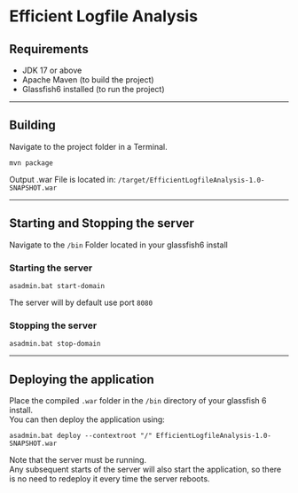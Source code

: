 # Efficient Logfile Analysis

## Requirements

* JDK 17 or above
* Apache Maven (to build the project)
* Glassfish6 installed (to run the project)

-----

## Building

Navigate to the project folder in a Terminal. <br>
```
mvn package
```
Output .war File is located in: ``/target/EfficientLogfileAnalysis-1.0-SNAPSHOT.war``

-----

## Starting and Stopping the server
Navigate to the ``/bin`` Folder located in your glassfish6 install 

### Starting the server
```
asadmin.bat start-domain
```
The server will by default use port ``8080``

### Stopping the server
```
asadmin.bat stop-domain
```

-----

## Deploying the application
Place the compiled ``.war`` folder in the ``/bin`` directory of your glassfish 6 install.<br>
You can then deploy the application using:
```
asadmin.bat deploy --contextroot "/" EfficientLogfileAnalysis-1.0-SNAPSHOT.war
```
Note that the server must be running. <br>
Any subsequent starts of the server will also start the application, so there is no need to redeploy it every time the server reboots. 

